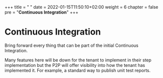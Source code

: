 +++
title = " "
date = 2022-01-15T11:50:10+02:00
weight = 6
chapter = false
pre = "<b>Continuous Integration</b>"
+++

# Continuous Integration

Bring forward every thing that can be part of the initial Continuous Integration.

Many features here will be down for the tenant to implement in their step implementation but the P2P will offer visibility into how the tenant has implemented it. For example, a standard way to publish unit test reports.